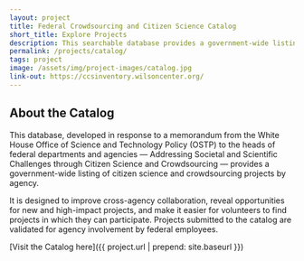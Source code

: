 ```yaml
---
layout: project
title: Federal Crowdsourcing and Citizen Science Catalog
short_title: Explore Projects
description: This searchable database provides a government-wide listing of citizen science and crowdsourcing projects designed to improve cross-agency collaboration, reveal opportunities for new high-impact projects, and make it easier for volunteers to find out about projects they can join.
permalink: /projects/catalog/
tags: project
image: /assets/img/project-images/catalog.jpg
link-out: https://ccsinventory.wilsoncenter.org/
---
```


## About the Catalog
This database, developed in response to a memorandum from the White House Office of Science and Technology Policy (OSTP) to the heads of federal departments and agencies — Addressing Societal and Scientific Challenges through Citizen Science and Crowdsourcing — provides a government-wide listing of citizen science and crowdsourcing projects by agency. 

It is designed to improve cross-agency collaboration, reveal opportunities for new and high-impact projects, and make it easier for volunteers to find projects in which they can participate. Projects submitted to the catalog are validated for agency involvement by federal employees.

[Visit the Catalog here]({{ project.url | prepend: site.baseurl }})